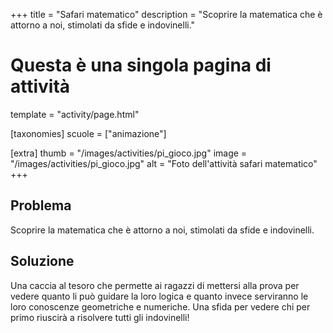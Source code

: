 +++
title = "Safari matematico"
description = "Scoprire la matematica che è attorno a noi, stimolati da sfide e indovinelli."

# Questa è una singola pagina di attività
template = "activity/page.html"

[taxonomies]
scuole = ["animazione"]

[extra]
thumb = "/images/activities/pi_gioco.jpg"
image = "/images/activities/pi_gioco.jpg"
alt = "Foto dell'attività safari matematico"
+++
## Problema

Scoprire la matematica che è attorno a noi, stimolati da sfide e indovinelli.

## Soluzione

Una caccia al tesoro che permette ai ragazzi di mettersi alla prova
per vedere quanto li può guidare la loro logica e quanto invece
serviranno le loro conoscenze geometriche e numeriche. Una sfida
per vedere chi per primo riuscirà a risolvere tutti gli indovinelli!
